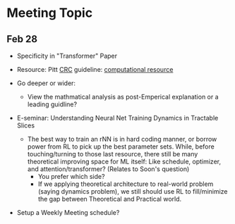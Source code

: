 # Meeting Topic

## Feb 28
* Specificity in "Transformer" Paper
* Resource: Pitt [CRC](https://crc.pitt.edu) guideline: [computational resource](https://crc.pitt.edu/getting-started)
* Go deeper or wider: 
	- View the mathmatical analysis as post-Emperical explanation or a leading guidline? 
* E-seminar: Understanding Neural Net Training Dynamics in Tractable Slices
	- The best way to train an rNN is in hard coding manner, or borrow power from RL to pick up the best parameter sets. While, before touching/turning to those last resource, there still be many theoretical improving space for ML itself: Like schedule, optimizer, and attention/transformer? (Relates to Soon's question)
		+ You prefer which side?
		+ If we applying theoretical architecture to real-world problem (saying dynamics problem), we still should use RL to fill/minimize the gap between Theoretical and Practical world.


* Setup a Weekly Meeting schedule?